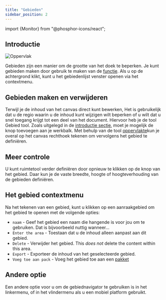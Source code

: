 ```yaml
---
title: "Gebieden"
sidebar_position: 2
---
```


import {Monitor} from "@phosphor-icons/react";


## Introductie

![Oppervlak](area.png)

Gebieden zijn een manier om de grootte van het doek te beperken. Je kunt gebieden maken door gebruik te maken van de [functie](tools/area.md). Als u op de achtergrond klikt, kunt u het gebiedenlijst venster openen via het contextmenu.

## Gebieden maken en verwijderen

Terwijl je de inhoud van het canvas direct kunt bewerken, Het is gebruikelijk dat u de regio waarin u de inhoud kunt wijzigen wilt beperken of u wilt dat u snel toegang krijgt tot een deel van het document. Hiervoor heb je de tool <Monitor/> Gebied tool. Zoals uitgelegd in de [introductie sectie](README.md), moet je mogelijk de knop <Monitor/> toevoegen aan je werkbalk. Met behulp van de tool [oppervlakte](tools/area.md)kun je overal op het canvas rechthoek tekenen om vervolgens het gebied te definiëren.

## Meer controle

U kunt ruimtetool verder definiëren door opnieuw te klikken op de knop <Monitor/> van het gebied. Daar kun je de vaste breedte, hoogte of hoogteverhouding van de gebieden definiëren.

## Het gebied contextmenu

 Na het tekenen van een gebied, kunt u klikken op een aanraakgebied om het gebied te openen met de volgende opties:

* `naam` - Geef het gebied een naam die hangende is voor jou om te gebruiken. Dat is bijvoorbeeld nuttig wanneer...
* `Enter the area` - Toestaan dat u de inhoud alleen aanpast aan dit gebied.
* `Delete` - Verwijder het gebied. This *does not* delete the content within this area.
* `Export` - Exporteer de inhoud van het geselecteerde gebied.
* `Voeg toe aan pack` - Voeg het gebied toe aan een [pakket](pack)

## Andere optie

Een andere optie voor u om de gebiednavigator te gebruiken is in het linkermenu, of in het vlindermenu als u een mobiel platform gebruikt. 

